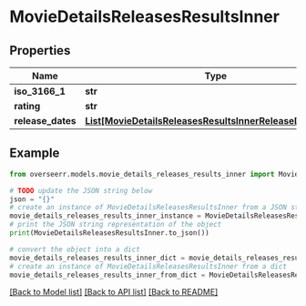 # MovieDetailsReleasesResultsInner


## Properties

Name | Type | Description | Notes
------------ | ------------- | ------------- | -------------
**iso_3166_1** | **str** |  | [optional] 
**rating** | **str** |  | [optional] 
**release_dates** | [**List[MovieDetailsReleasesResultsInnerReleaseDatesInner]**](MovieDetailsReleasesResultsInnerReleaseDatesInner.md) |  | [optional] 

## Example

```python
from overseerr.models.movie_details_releases_results_inner import MovieDetailsReleasesResultsInner

# TODO update the JSON string below
json = "{}"
# create an instance of MovieDetailsReleasesResultsInner from a JSON string
movie_details_releases_results_inner_instance = MovieDetailsReleasesResultsInner.from_json(json)
# print the JSON string representation of the object
print(MovieDetailsReleasesResultsInner.to_json())

# convert the object into a dict
movie_details_releases_results_inner_dict = movie_details_releases_results_inner_instance.to_dict()
# create an instance of MovieDetailsReleasesResultsInner from a dict
movie_details_releases_results_inner_from_dict = MovieDetailsReleasesResultsInner.from_dict(movie_details_releases_results_inner_dict)
```
[[Back to Model list]](../README.md#documentation-for-models) [[Back to API list]](../README.md#documentation-for-api-endpoints) [[Back to README]](../README.md)



